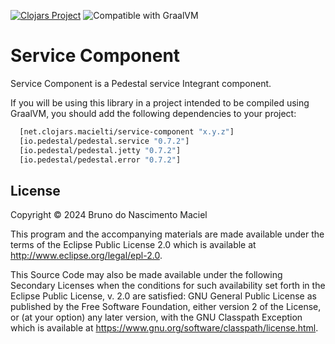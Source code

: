 [![Clojars Project](https://img.shields.io/clojars/v/net.clojars.macielti/service-component.svg)](https://clojars.org/net.clojars.macielti/service-component)
![Compatible with GraalVM](https://img.shields.io/badge/compatible_with-GraalVM-green)

# Service Component

Service Component is a Pedestal service Integrant component.

If you will be using this library in a project intended to be compiled using GraalVM, you should add the following
dependencies to your project:

``` clojure
  [net.clojars.macielti/service-component "x.y.z"]
  [io.pedestal/pedestal.service "0.7.2"]
  [io.pedestal/pedestal.jetty "0.7.2"]
  [io.pedestal/pedestal.error "0.7.2"]
```

## License

Copyright © 2024 Bruno do Nascimento Maciel

This program and the accompanying materials are made available under the
terms of the Eclipse Public License 2.0 which is available at
http://www.eclipse.org/legal/epl-2.0.

This Source Code may also be made available under the following Secondary
Licenses when the conditions for such availability set forth in the Eclipse
Public License, v. 2.0 are satisfied: GNU General Public License as published by
the Free Software Foundation, either version 2 of the License, or (at your
option) any later version, with the GNU Classpath Exception which is available
at https://www.gnu.org/software/classpath/license.html.
